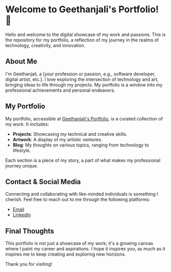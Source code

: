 # Welcome to Geethanjali's Portfolio! 🌟

Hello and welcome to the digital showcase of my work and passions. This is the repository for my portfolio, a reflection of my journey in the realms of technology, creativity, and innovation.

## About Me

I'm Geethanjali, a [your profession or passion, e.g., software developer, digital artist, etc.]. I love exploring the intersection of technology and art, bringing ideas to life through my projects. My portfolio is a window into my professional achievements and personal endeavors.

## My Portfolio

My portfolio, accessible at [Geethanjali's Portfolio](https://geethanjali2023.github.io/Geethanjali.P.github.io/), is a curated collection of my work. It includes:

- **Projects**: Showcasing my technical and creative skills.
- **Artwork**: A display of my artistic ventures.
- **Blog**: My thoughts on various topics, ranging from technology to lifestyle.

Each section is a piece of my story, a part of what makes my professional journey unique.

## Contact & Social Media

Connecting and collaborating with like-minded individuals is something I cherish. Feel free to reach out to me through the following platforms:



- [Email](mailto:p.geethanjali5561@gmail.com)
- [LinkedIn](https://www.linkedin.com/in/geethanjali-p-b4a82b1b3/)
## Final Thoughts

This portfolio is not just a showcase of my work; it's a growing canvas where I paint my career and aspirations. I hope it inspires you, as much as it inspires me to keep creating and exploring new horizons.

Thank you for visiting!
